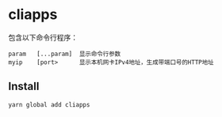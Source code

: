 # cliapps

包含以下命令行程序：
```
param   [...param]  显示命令行参数
myip    [port>      显示本机网卡IPv4地址，生成带端口号的HTTP地址
```

## Install

```
yarn global add cliapps
```
